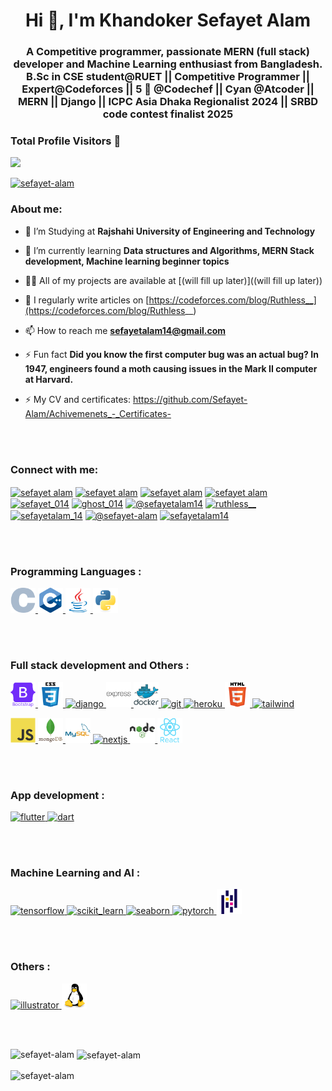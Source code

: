 <h1 align="center">Hi 👋, I'm Khandoker Sefayet Alam</h1>
<h3 align="center">A Competitive programmer, passionate MERN (full stack) developer and Machine Learning enthusiast from Bangladesh.<br/> B.Sc in CSE student@RUET || Competitive Programmer || Expert@Codeforces || 5 🌟 @Codechef || Cyan @Atcoder || MERN || Django || ICPC Asia Dhaka Regionalist 2024 || SRBD code contest finalist 2025 </h3>



<h3 class="heading-element" dir="auto">Total Profile Visitors 👀</h3><a id="user-content-total-profile-visitors-" class="anchor" aria-label="Permalink: Total Profile Visitors 👀" href="#total-profile-visitors-" >

![](https://komarev.com/ghpvc/?username=your-Sefayet-Alam)

<p align="left"> <a href="https://github.com/ryo-ma/github-profile-trophy"><img src="https://github-profile-trophy.vercel.app/?username=sefayet-alam" alt="sefayet-alam" /></a> </p>

<h3>About me:</h3>

- 🔭 I’m Studying at **Rajshahi University of Engineering and Technology**

- 🌱 I’m currently learning **Data structures and Algorithms, MERN Stack development, Machine learning beginner topics**

- 👨‍💻 All of my projects are available at [(will fill up later)]((will fill up later))

- 📝 I regularly write articles on [https://codeforces.com/blog/Ruthless__](https://codeforces.com/blog/Ruthless__)

- 📫 How to reach me **sefayetalam14@gmail.com**

- ⚡ Fun fact **Did you know the first computer bug was an actual bug? In 1947, engineers found a moth causing issues in the Mark II computer at Harvard.**

- ⚡ My CV and certificates: https://github.com/Sefayet-Alam/Achivemenets_-_Certificates- <br/>

<br/>
<br/>

<h3 align="left">Connect with me:</h3>
<p align="left">
<a href="https://www.linkedin.com/in/sefayet-alam-8333b4242/" target="blank"><img align="center" src="https://raw.githubusercontent.com/rahuldkjain/github-profile-readme-generator/master/src/images/icons/Social/linked-in-alt.svg" alt="sefayet alam" height="30" width="40" /></a>
<a href="https://stackoverflow.com/users/sefayet alam" target="blank"><img align="center" src="https://raw.githubusercontent.com/rahuldkjain/github-profile-readme-generator/master/src/images/icons/Social/stack-overflow.svg" alt="sefayet alam" height="30" width="40" /></a>
<a href="https://kaggle.com/sefayet alam" target="blank"><img align="center" src="https://raw.githubusercontent.com/rahuldkjain/github-profile-readme-generator/master/src/images/icons/Social/kaggle.svg" alt="sefayet alam" height="30" width="40" /></a>
<a href="https://fb.com/sefayet alam" target="blank"><img align="center" src="https://raw.githubusercontent.com/rahuldkjain/github-profile-readme-generator/master/src/images/icons/Social/facebook.svg" alt="sefayet alam" height="30" width="40" /></a>
<a href="https://instagram.com/sefayet_014" target="blank"><img align="center" src="https://raw.githubusercontent.com/rahuldkjain/github-profile-readme-generator/master/src/images/icons/Social/instagram.svg" alt="sefayet_014" height="30" width="40" /></a>
<a href="https://www.codechef.com/users/ghost_014" target="blank"><img align="center" src="https://cdn.jsdelivr.net/npm/simple-icons@3.1.0/icons/codechef.svg" alt="ghost_014" height="30" width="40" /></a>
<a href="https://www.hackerrank.com/profile/sefayetalam14" target="blank"><img align="center" src="https://raw.githubusercontent.com/rahuldkjain/github-profile-readme-generator/master/src/images/icons/Social/hackerrank.svg" alt="@sefayetalam14" height="30" width="40" /></a>
<a href="https://codeforces.com/profile/ruthless__" target="blank"><img align="center" src="https://raw.githubusercontent.com/rahuldkjain/github-profile-readme-generator/master/src/images/icons/Social/codeforces.svg" alt="ruthless__" height="30" width="40" /></a>
<a href="https://www.leetcode.com/sefayetalam_14" target="blank"><img align="center" src="https://raw.githubusercontent.com/rahuldkjain/github-profile-readme-generator/master/src/images/icons/Social/leet-code.svg" alt="sefayetalam_14" height="30" width="40" /></a>
<a href="https://www.hackerearth.com/@sefayetalam14" target="blank"><img align="center" src="https://raw.githubusercontent.com/rahuldkjain/github-profile-readme-generator/master/src/images/icons/Social/hackerearth.svg" alt="@sefayet-alam" height="30" width="40" /></a>
<a href="https://auth.geeksforgeeks.org/user/sefayetalam14" target="blank"><img align="center" src="https://raw.githubusercontent.com/rahuldkjain/github-profile-readme-generator/master/src/images/icons/Social/geeks-for-geeks.svg" alt="sefayetalam14" height="30" width="40" /></a>
</p>

<br/>
<br/>

<h3 align="left">Programming Languages : </h3>
<p align="left"> 
<a href="https://www.cprogramming.com/" target="_blank" rel="noreferrer"> <img src="https://raw.githubusercontent.com/devicons/devicon/master/icons/c/c-original.svg" alt="c" width="40" height="40"/> </a> <a href="https://www.w3schools.com/cpp/" target="_blank" rel="noreferrer"> <img src="https://raw.githubusercontent.com/devicons/devicon/master/icons/cplusplus/cplusplus-original.svg" alt="cplusplus" width="40" height="40"/> </a> 
 <a href="https://www.java.com" target="_blank" rel="noreferrer"> <img src="https://raw.githubusercontent.com/devicons/devicon/master/icons/java/java-original.svg" alt="java" width="40" height="40"/> </a> <a href="https://www.python.org" target="_blank" rel="noreferrer"> <img src="https://raw.githubusercontent.com/devicons/devicon/master/icons/python/python-original.svg" alt="python" width="40" height="40"/> </a>  </p>

<br/>
<br/>

<h3 align="left"> Full stack development and Others :</h3>
<p align="left"> 
<a href="https://getbootstrap.com" target="_blank" rel="noreferrer"> <img src="https://raw.githubusercontent.com/devicons/devicon/master/icons/bootstrap/bootstrap-plain-wordmark.svg" alt="bootstrap" width="40" height="40"/> </a> 
<a href="https://www.w3schools.com/css/" target="_blank" rel="noreferrer"> <img src="https://raw.githubusercontent.com/devicons/devicon/master/icons/css3/css3-original-wordmark.svg" alt="css3" width="40" height="40"/> </a> 
<a href="https://www.djangoproject.com/" target="_blank" rel="noreferrer"> <img src="https://cdn.worldvectorlogo.com/logos/django.svg" alt="django" width="40" height="40"/> </a>
 <a href="https://expressjs.com" target="_blank" rel="noreferrer"> <img src="https://raw.githubusercontent.com/devicons/devicon/master/icons/express/express-original-wordmark.svg" alt="express" width="40" height="40"/> </a> 
<a href="https://www.docker.com/" target="_blank" rel="noreferrer"> <img src="https://raw.githubusercontent.com/devicons/devicon/master/icons/docker/docker-original-wordmark.svg" alt="docker" width="40" height="40"/> </a>
<a href="https://git-scm.com/" target="_blank" rel="noreferrer"> <img src="https://www.vectorlogo.zone/logos/git-scm/git-scm-icon.svg" alt="git" width="40" height="40"/> </a> <a href="https://heroku.com" target="_blank" rel="noreferrer"> <img src="https://www.vectorlogo.zone/logos/heroku/heroku-icon.svg" alt="heroku" width="40" height="40"/> </a> <a href="https://www.w3.org/html/" target="_blank" rel="noreferrer"> <img src="https://raw.githubusercontent.com/devicons/devicon/master/icons/html5/html5-original-wordmark.svg" alt="html5" width="40" height="40"/> </a>
<a href="https://tailwindcss.com/" target="_blank" rel="noreferrer"> <img src="https://www.vectorlogo.zone/logos/tailwindcss/tailwindcss-icon.svg" alt="tailwind" width="40" height="40"/> </a>

<a href="https://developer.mozilla.org/en-US/docs/Web/JavaScript" target="_blank" rel="noreferrer"> <img src="https://raw.githubusercontent.com/devicons/devicon/master/icons/javascript/javascript-original.svg" alt="javascript" width="40" height="40"/> </a> 
 <a href="https://www.mongodb.com/" target="_blank" rel="noreferrer"> <img src="https://raw.githubusercontent.com/devicons/devicon/master/icons/mongodb/mongodb-original-wordmark.svg" alt="mongodb" width="40" height="40"/> </a> <a href="https://www.mysql.com/" target="_blank" rel="noreferrer"> <img src="https://raw.githubusercontent.com/devicons/devicon/master/icons/mysql/mysql-original-wordmark.svg" alt="mysql" width="40" height="40"/> </a> <a href="https://nextjs.org/" target="_blank" rel="noreferrer"> <img src="https://cdn.worldvectorlogo.com/logos/nextjs-2.svg" alt="nextjs" width="40" height="40"/> </a> <a href="https://nodejs.org" target="_blank" rel="noreferrer"> <img src="https://raw.githubusercontent.com/devicons/devicon/master/icons/nodejs/nodejs-original-wordmark.svg" alt="nodejs" width="40" height="40"/> </a>
<a href="https://reactjs.org/" target="_blank" rel="noreferrer"> <img src="https://raw.githubusercontent.com/devicons/devicon/master/icons/react/react-original-wordmark.svg" alt="react" width="40" height="40"/> </a> 
</p>

<br/>
<br/>
<h3 align="left"> App development :</h3>
<p align="left"> 
 <a href="https://flutter.dev" target="_blank" rel="noreferrer"> <img src="https://www.vectorlogo.zone/logos/flutterio/flutterio-icon.svg" alt="flutter" width="40" height="40"/> </a>
 <a href="https://dart.dev" target="_blank" rel="noreferrer"> <img src="https://www.vectorlogo.zone/logos/dartlang/dartlang-icon.svg" alt="dart" width="40" height="40"/> </a>
</p>
<br/>
<br/>
<h3 align="left"> Machine Learning and AI :</h3>
<p align="left"> 
<a href="https://www.tensorflow.org" target="_blank" rel="noreferrer"> <img src="https://www.vectorlogo.zone/logos/tensorflow/tensorflow-icon.svg" alt="tensorflow" width="40" height="40"/> </a>
 <a href="https://scikit-learn.org/" target="_blank" rel="noreferrer"> <img src="https://upload.wikimedia.org/wikipedia/commons/0/05/Scikit_learn_logo_small.svg" alt="scikit_learn" width="40" height="40"/> </a> <a href="https://seaborn.pydata.org/" target="_blank" rel="noreferrer"> <img src="https://seaborn.pydata.org/_images/logo-mark-lightbg.svg" alt="seaborn" width="40" height="40"/> </a> 
<a href="https://pytorch.org/" target="_blank" rel="noreferrer"> <img src="https://www.vectorlogo.zone/logos/pytorch/pytorch-icon.svg" alt="pytorch" width="40" height="40"/> </a> 
<a href="https://pandas.pydata.org/" target="_blank" rel="noreferrer"> <img src="https://raw.githubusercontent.com/devicons/devicon/2ae2a900d2f041da66e950e4d48052658d850630/icons/pandas/pandas-original.svg" alt="pandas" width="40" height="40"/> </a> 

</p>

<br/>
<br/>

<h3 align="left"> Others :</h3>
<p align="left"> 
<a href="https://www.adobe.com/in/products/illustrator.html" target="_blank" rel="noreferrer"> <img src="https://www.vectorlogo.zone/logos/adobe_illustrator/adobe_illustrator-icon.svg" alt="illustrator" width="40" height="40"/> </a> 
<a href="https://www.linux.org/" target="_blank" rel="noreferrer"> <img src="https://raw.githubusercontent.com/devicons/devicon/master/icons/linux/linux-original.svg" alt="linux" width="40" height="40"/> </a> 
</p>

<br/>
<br/>
<p><img align="left" src="https://github-readme-stats.vercel.app/api/top-langs?username=sefayet-alam&show_icons=true&locale=en&layout=compact" alt="sefayet-alam" /></p>

<p>&nbsp;<img align="center" src="https://github-readme-stats.vercel.app/api?username=sefayet-alam&show_icons=true&locale=en" alt="sefayet-alam" /></p>

<p><img align="center" src="https://github-readme-streak-stats.herokuapp.com/?user=sefayet-alam&" alt="sefayet-alam" /></p>

